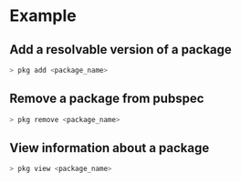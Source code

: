 # Example

## Add a resolvable version of a package

```bash
> pkg add <package_name>
```

## Remove a package from pubspec

```bash
> pkg remove <package_name>
```

## View information about a package

```bash
> pkg view <package_name>
```
